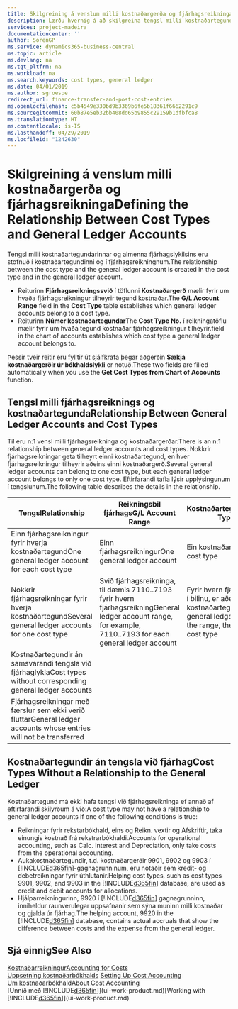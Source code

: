 ```yaml
---
title: Skilgreining á venslum milli kostnaðargerða og fjárhagsreikninga | Microsoft Docs
description: Lærðu hvernig á að skilgreina tengsl milli kostnaðartegundarinnar og fjárhagsreikningsins.
services: project-madeira
documentationcenter: ''
author: SorenGP
ms.service: dynamics365-business-central
ms.topic: article
ms.devlang: na
ms.tgt_pltfrm: na
ms.workload: na
ms.search.keywords: cost types, general ledger
ms.date: 04/01/2019
ms.author: sgroespe
redirect_url: finance-transfer-and-post-cost-entries
ms.openlocfilehash: c5b4549e330bd9b3369b6fe5b18361f6662291c9
ms.sourcegitcommit: 60b87e5eb32bb408dd65b9855c29159b1dfbfca8
ms.translationtype: HT
ms.contentlocale: is-IS
ms.lasthandoff: 04/29/2019
ms.locfileid: "1242630"
---
```

# <a name="defining-the-relationship-between-cost-types-and-general-ledger-accounts"></a><span data-ttu-id="860e6-103">Skilgreining á venslum milli kostnaðargerða og fjárhagsreikninga</span><span class="sxs-lookup"><span data-stu-id="860e6-103">Defining the Relationship Between Cost Types and General Ledger Accounts</span></span>
<span data-ttu-id="860e6-104">Tengsl milli kostnaðartegundarinnar og almenna fjárhagslykilsins eru stofnuð í kostnaðartegundinni og í fjárhagsreikningnum.</span><span class="sxs-lookup"><span data-stu-id="860e6-104">The relationship between the cost type and the general ledger account is created in the cost type and in the general ledger account.</span></span>  

* <span data-ttu-id="860e6-105">Reiturinn **Fjárhagsreikningssvið** í töflunni **Kostnaðargerð** mælir fyrir um hvaða fjárhagsreikningur tilheyrir tegund kostnaðar.</span><span class="sxs-lookup"><span data-stu-id="860e6-105">The **G/L Account Range** field in the **Cost Type** table establishes which general ledger accounts belong to a cost type.</span></span>  
* <span data-ttu-id="860e6-106">Reiturinn **Númer kostnaðartegundar**</span><span class="sxs-lookup"><span data-stu-id="860e6-106">The **Cost Type No.**</span></span> <span data-ttu-id="860e6-107">í reikningatöflu mælir fyrir um hvaða tegund kostnaðar fjárhagsreikningur tilheyrir.</span><span class="sxs-lookup"><span data-stu-id="860e6-107">field in the chart of accounts establishes which cost type a general ledger account belongs to.</span></span>  

<span data-ttu-id="860e6-108">Þessir tveir reitir eru fylltir út sjálfkrafa þegar aðgerðin **Sækja kostnaðargerðir úr bókhaldslykli** er notuð.</span><span class="sxs-lookup"><span data-stu-id="860e6-108">These two fields are filled automatically when you use the **Get Cost Types from Chart of Accounts** function.</span></span>  

## <a name="relationship-between-general-ledger-accounts-and-cost-types"></a><span data-ttu-id="860e6-109">Tengsl milli fjárhagsreiknings og kostnaðartegunda</span><span class="sxs-lookup"><span data-stu-id="860e6-109">Relationship Between General Ledger Accounts and Cost Types</span></span>  
<span data-ttu-id="860e6-110">Til eru n:1 vensl milli fjárhagsreikninga og kostnaðargerðar.</span><span class="sxs-lookup"><span data-stu-id="860e6-110">There is an n:1 relationship between general ledger accounts and cost types.</span></span> <span data-ttu-id="860e6-111">Nokkrir fjárhagsreikningar geta tilheyrt einni kostnaðartegund, en hver fjárhagsreikningur tilheyrir aðeins einni kostnaðargerð.</span><span class="sxs-lookup"><span data-stu-id="860e6-111">Several general ledger accounts can belong to one cost type, but each general ledger account belongs to only one cost type.</span></span> <span data-ttu-id="860e6-112">Eftirfarandi tafla lýsir upplýsingunum í tengslunum.</span><span class="sxs-lookup"><span data-stu-id="860e6-112">The following table describes the details in the relationship.</span></span>  

|<span data-ttu-id="860e6-113">Tengsl</span><span class="sxs-lookup"><span data-stu-id="860e6-113">Relationship</span></span>|<span data-ttu-id="860e6-114">**Reikningsbil fjárhags**</span><span class="sxs-lookup"><span data-stu-id="860e6-114">**G/L Account Range**</span></span>|<span data-ttu-id="860e6-115">**Kostnaðartegundarnr.**</span><span class="sxs-lookup"><span data-stu-id="860e6-115">**Cost Type No.**</span></span>|  
|------------------|------------------------------------------------|-------------------------------------------|  
|<span data-ttu-id="860e6-116">Einn fjárhagsreikningur fyrir hverja kostnaðartegund</span><span class="sxs-lookup"><span data-stu-id="860e6-116">One general ledger account for each cost type</span></span>|<span data-ttu-id="860e6-117">Einn fjárhagsreikningur</span><span class="sxs-lookup"><span data-stu-id="860e6-117">One general ledger account</span></span>|<span data-ttu-id="860e6-118">Ein kostnaðartegund</span><span class="sxs-lookup"><span data-stu-id="860e6-118">One cost type</span></span>|  
|<span data-ttu-id="860e6-119">Nokkrir fjárhagsreikningar fyrir hverja kostnaðartegund</span><span class="sxs-lookup"><span data-stu-id="860e6-119">Several general ledger accounts for one cost type</span></span>|<span data-ttu-id="860e6-120">Svið fjárhagsreikninga, til dæmis 7110..7193 fyrir hvern fjárhagsreikning</span><span class="sxs-lookup"><span data-stu-id="860e6-120">General ledger account range, for example, 7110..7193 for each general ledger account</span></span>|<span data-ttu-id="860e6-121">Fyrir hvern fjárhagsreikning í bilinu, er aðeins ein kostnaðartegund</span><span class="sxs-lookup"><span data-stu-id="860e6-121">For each general ledger account in the range, there is only one cost type</span></span>|  
|<span data-ttu-id="860e6-122">Kostnaðartegundir án samsvarandi tengsla við fjárhaglykla</span><span class="sxs-lookup"><span data-stu-id="860e6-122">Cost types without corresponding general ledger accounts</span></span>|<Empty>||  
|<span data-ttu-id="860e6-123">Fjárhagsreikningar með færslur sem ekki verið fluttar</span><span class="sxs-lookup"><span data-stu-id="860e6-123">General ledger accounts whose entries will not be transferred</span></span>||<Empty>|  

## <a name="cost-types-without-a-relationship-to-the-general-ledger"></a><span data-ttu-id="860e6-124">Kostnaðartegundir án tengsla við fjárhag</span><span class="sxs-lookup"><span data-stu-id="860e6-124">Cost Types Without a Relationship to the General Ledger</span></span>  
<span data-ttu-id="860e6-125">Kostnaðartegund má ekki hafa tengsl við fjárhagsreikninga ef annað af eftirfarandi skilyrðum á við:</span><span class="sxs-lookup"><span data-stu-id="860e6-125">A cost type may not have a relationship to general ledger accounts if one of the following conditions is true:</span></span>  

* <span data-ttu-id="860e6-126">Reikningar fyrir rekstarbókhald, eins og Reikn. vextir og Afskriftir, taka einungis kostnað frá rekstrarbókhaldi.</span><span class="sxs-lookup"><span data-stu-id="860e6-126">Accounts for operational accounting, such as Calc. Interest and Depreciation, only take costs from the operational accounting.</span></span>  
* <span data-ttu-id="860e6-127">Aukakostnaðartegundir, t.d. kostnaðargerðir 9901, 9902 og 9903 í [!INCLUDE[d365fin](includes/d365fin_md.md)]-gagnagrunninum, eru notaðir sem kredit- og debetreikningar fyrir úthlutanir.</span><span class="sxs-lookup"><span data-stu-id="860e6-127">Helping cost types, such as cost types 9901, 9902, and 9903 in the [!INCLUDE[d365fin](includes/d365fin_md.md)] database, are used as credit and debit accounts for allocations.</span></span>  
* <span data-ttu-id="860e6-128">Hjálparreikningurinn, 9920 í [!INCLUDE[d365fin](includes/d365fin_md.md)] gagnagrunninn, inniheldur raunverulegar uppsafnanir sem sýna muninn milli kostnaðar og gjalda úr fjárhag.</span><span class="sxs-lookup"><span data-stu-id="860e6-128">The helping account, 9920 in the [!INCLUDE[d365fin](includes/d365fin_md.md)] database, contains actual accruals that show the difference between costs and the expense from the general ledger.</span></span>  

## <a name="see-also"></a><span data-ttu-id="860e6-129">Sjá einnig</span><span class="sxs-lookup"><span data-stu-id="860e6-129">See Also</span></span>  
[<span data-ttu-id="860e6-130">Kostnaðarreikningur</span><span class="sxs-lookup"><span data-stu-id="860e6-130">Accounting for Costs</span></span>](finance-manage-cost-accounting.md)  
<span data-ttu-id="860e6-131">[Uppsetning kostnaðarbókhalds](finance-set-up-cost-accounting.md) </span><span class="sxs-lookup"><span data-stu-id="860e6-131">[Setting Up Cost Accounting](finance-set-up-cost-accounting.md) </span></span>  
[<span data-ttu-id="860e6-132">Um kostnaðarbókhald</span><span class="sxs-lookup"><span data-stu-id="860e6-132">About Cost Accounting</span></span>](finance-about-cost-accounting.md)  
<span data-ttu-id="860e6-133">[Unnið með [!INCLUDE[d365fin](includes/d365fin_md.md)]](ui-work-product.md)</span><span class="sxs-lookup"><span data-stu-id="860e6-133">[Working with [!INCLUDE[d365fin](includes/d365fin_md.md)]](ui-work-product.md)</span></span>
